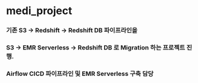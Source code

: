 # medi_project

### 기존 S3 -> Redshift -> Redshift DB  파이프라인을
### S3 -> EMR Serverless -> Redshift DB 로 Migration 하는 프로젝트 진행.
### Airflow CICD 파이프라인 및 EMR Serverless 구축 담당

